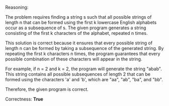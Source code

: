 Reasoning:

The problem requires finding a string s such that all possible strings of length n that can be formed using the first k lowercase English alphabets occur as a subsequence of s. The given program generates a string consisting of the first k characters of the alphabet, repeated n times.

This solution is correct because it ensures that every possible string of length n can be formed by taking a subsequence of the generated string. By repeating the first k characters n times, the program guarantees that every possible combination of these characters will appear in the string.

For example, if n = 2 and k = 2, the program will generate the string "abab". This string contains all possible subsequences of length 2 that can be formed using the characters 'a' and 'b', which are "aa", "ab", "ba", and "bb".

Therefore, the given program is correct.

Correctness: **True**